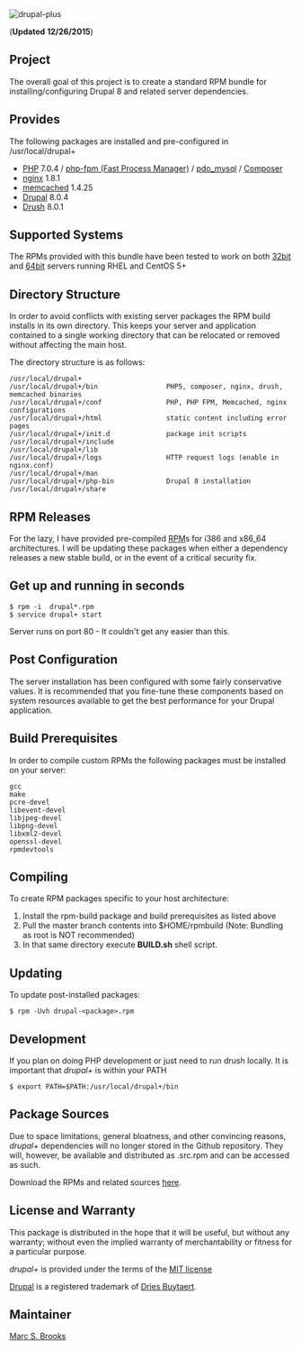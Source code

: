 <img src="https://github.com/nuxy/drupal8-plus/raw/master/preview.jpg" alt="drupal-plus" />

(**Updated** **12/26/2015**)

## Project

The overall goal of this project is to create a standard RPM bundle for installing/configuring Drupal 8 and related server dependencies.

## Provides

The following packages are installed and pre-configured in /usr/local/drupal+

*   [PHP](http://php.net) 7.0.4 / [php-fpm (Fast Process Manager)](http://php-fpm.org) / [pdo_mysql](http://www.php.net/manual/en/ref.pdo-mysql.php) / [Composer](https://getcomposer.org)
*   [nginx](http://nginx.org) 1.8.1
*   [memcached](http://memcached.org) 1.4.25
*   [Drupal](http://drupal.org) 8.0.4
*   [Drush](https://github.com/drush-ops/drush) 8.0.1

## Supported Systems

The RPMs provided with this bundle have been tested to work on both [32bit](https://mbrooks.info/files/rpm/drupal8-plus/i386) and [64bit](https://mbrooks.info/files/rpm/drupal8-plus/x86_64) servers running RHEL and CentOS 5+

## Directory Structure

In order to avoid conflicts with existing server packages the RPM build installs in its own directory.  This keeps your server and application contained to a single working directory that can be relocated or removed without affecting the main host.

The directory structure is as follows:

    /usr/local/drupal+
    /usr/local/drupal+/bin                 PHP5, composer, nginx, drush, memcached binaries
    /usr/local/drupal+/conf                PHP, PHP FPM, Memcached, nginx configurations
    /usr/local/drupal+/html                static content including error pages
    /usr/local/drupal+/init.d              package init scripts
    /usr/local/drupal+/include
    /usr/local/drupal+/lib
    /usr/local/drupal+/logs                HTTP request logs (enable in nginx.conf)
    /usr/local/drupal+/man
    /usr/local/drupal+/php-bin             Drupal 8 installation
    /usr/local/drupal+/share

## RPM Releases

For the lazy, I have provided pre-compiled [RPM](https://mbrooks.info/files/rpm/drupal8-plus)s for i386 and x86_64 architectures.  I will be updating these packages when either a dependency releases a new stable build, or in the event of a critical security fix.

## Get up and running in seconds

    $ rpm -i  drupal*.rpm
    $ service drupal+ start

Server runs on port 80 - It couldn't get any easier than this.

## Post Configuration

The server installation has been configured with some fairly conservative values.  It is recommended that you fine-tune these components based on system resources available to get the best performance for your Drupal application.

## Build Prerequisites

In order to compile custom RPMs the following packages must be installed on your server:

    gcc
    make
    pcre-devel
    libevent-devel
    libjpeg-devel
    libpng-devel
    libxml2-devel
    openssl-devel
    rpmdevtools

## Compiling

To create RPM packages specific to your host architecture:

1.  Install the rpm-build package and build prerequisites as listed above
2.  Pull the master branch contents into $HOME/rpmbuild (Note: Bundling as root is NOT recommended)
3.  In that same directory execute **BUILD.sh** shell script.

## Updating

To update post-installed packages:

    $ rpm -Uvh drupal-<package>.rpm

## Development

If you plan on doing PHP development or just need to run drush locally. It is important that *drupal+* is within your PATH

    $ export PATH=$PATH:/usr/local/drupal+/bin

## Package Sources

Due to space limitations, general bloatness, and other convincing reasons, *drupal+* dependencies will no longer stored in the Github repository. They will, however, be available and distributed as .src.rpm and can be accessed as such.

Download the RPMs and related sources [here](https://mbrooks.info/files/rpm/drupal8-plus).

## License and Warranty

This package is distributed in the hope that it will be useful, but without any warranty; without even the implied warranty of merchantability or fitness for a particular purpose.

*drupal+* is provided under the terms of the [MIT license](http://www.opensource.org/licenses/mit-license.php)

[Drupal](http://drupal.com) is a registered trademark of [Dries Buytaert](http://buytaert.net).

## Maintainer

[Marc S. Brooks](https://github.com/nuxy)

